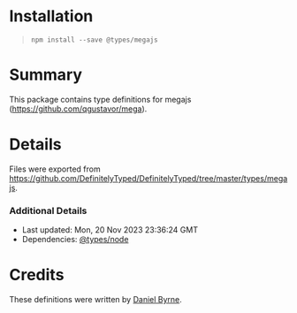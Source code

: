 # Installation
> `npm install --save @types/megajs`

# Summary
This package contains type definitions for megajs (https://github.com/qgustavor/mega).

# Details
Files were exported from https://github.com/DefinitelyTyped/DefinitelyTyped/tree/master/types/megajs.

### Additional Details
 * Last updated: Mon, 20 Nov 2023 23:36:24 GMT
 * Dependencies: [@types/node](https://npmjs.com/package/@types/node)

# Credits
These definitions were written by [Daniel Byrne](https://github.com/danwbyrne).
